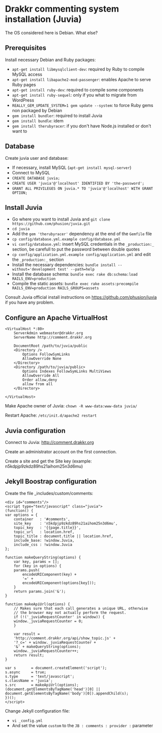 # Drakkr commenting system installation (Juvia)

The OS considered here is Debian. What else?

## Prerequisites

Install necessary Debian and Ruby packages:
* `apt-get install libmysqlclient-dev`: required by Ruby to compile MySQL access
* `apt-get install libapache2-mod-passenger`: enables Apache to serve Ruby pages
* `apt-get install ruby-dev`: required to compile some components
* `apt-get install ruby-sequel`: only if you what to migrate from WordPress
* `REALLY_GEM_UPDATE_SYSTEM=1 gem update --system`: to force Ruby gems non packaged by Debian
* `gem install bundler`: required to install Juvia
* `gem install bundle`: idem
* `gem install therubyracer`: if you don't have Node.js installed or don't want to

## Database

Create juvia user and database:
* If necessary, install MySQL (`apt-get install mysql-server`)
* Connect to MySQL
* `CREATE DATABASE juvia;`
* `CREATE USER 'juvia'@'localhost' IDENTIFIED BY 'the-password';`
* `GRANT ALL PRIVILEGES ON juvia.* TO 'juvia'@'localhost' WITH GRANT OPTION;`

## Install Juvia

* Go where you want to install Juvia and `git clone https://github.com/phusion/juvia.git`
* `cd juvia`
* Add the `gem 'therubyracer'` dependency at the end of the `Gemfile` file
* `cp config/database.yml.example config/database.yml`
* `vi config/database.yml`: insert MySQL credentials in the `_production:_` section, be carefull to put the password between double quotes 
* `cp config/application.yml.example config/application.yml` and edit the `_production:_` section
* Install the necessary dependencies: `bundle install --without='development test' --path=help`
* Install the database schema: `bundle exec rake db:schema:load RAILS_ENV=production`
* Compile the static assets: `bundle exec rake assets:precompile RAILS_ENV=production RAILS_GROUPS=assets`

Consult Juvia official install instructions on <https://github.com/phusion/juvia> if you have any problem.

## Configure an Apache VirtualHost

    <VirtualHost *:80>
	    ServerAdmin webmaster@drakkr.org
	    ServerName http://comment.drakkr.org

	    DocumentRoot /path/to/juvia/public
	    <Directory />
		    Options FollowSymLinks
		    AllowOverride None
	    </Directory>
	    <Directory /path/to/juvia/public>
		    Options Indexes FollowSymLinks MultiViews
		    AllowOverride All
		    Order allow,deny
		    allow from all
	    </Directory>

    </VirtualHost>

Make Apache owner of Juvia: `chown -R www-data:www-data juvia/`

Restart Apache: `/etc/init.d/apache2 restart`

## Juvia configuration

Connect to Juvia: <http://comment.drakkr.org>

Create an administrator account on the first connection.

Create a site and get the Site key (example: n5kdpjp9zkdz89hs21aihom25n3d6mu)

## Jekyll Boostrap configuration

Create the file _includes/custom/comments:

    <div id="comments"/>
    <script type="text/javascript" class="juvia">
    (function() {
	var options = {
	    container   : '#comments',
	    site_key    : 'n5kdpjp9zkdz89hs21aihom25n3d6mu',
	    topic_key   : '{{page.title}}',
	    topic_url   : location.href,
	    topic_title : document.title || location.href,
	    include_base: !window.Juvia,
	    include_css : !window.Juvia
	};

	function makeQueryString(options) {
	    var key, params = [];
	    for (key in options) {
		params.push(
		    encodeURIComponent(key) +
		    '=' +
		    encodeURIComponent(options[key]));
	    }
	    return params.join('&');
	}

	function makeApiUrl(options) {
	    // Makes sure that each call generates a unique URL, otherwise
	    // the browser may not actually perform the request.
	    if (!('_juviaRequestCounter' in window)) {
		window._juviaRequestCounter = 0;
	    }

	    var result =
		'http://comment.drakkr.org/api/show_topic.js' +
		'?_c=' + window._juviaRequestCounter +
		'&' + makeQueryString(options);
	    window._juviaRequestCounter++;
	    return result;
	}

	var s       = document.createElement('script');
	s.async     = true;
	s.type      = 'text/javascript';
	s.className = 'juvia';
	s.src       = makeApiUrl(options);
	(document.getElementsByTagName('head')[0] ||
	document.getElementsByTagName('body')[0]).appendChild(s);
    })();
    </script>

Change Jekyll configuration file: 
* `vi _config.yml`
* And set the value `custom` to the `JB : comments : provider :` parameter

